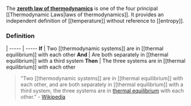 The [**zeroth law of thermodynamics**](https://en.wikipedia.org/wiki/Zeroth_law_of_thermodynamics "Zeroth law of thermodynamics") is one of the four principal [[Thermodynamic Laws|laws of thermodynamics]].
It provides an independent definition of [[temperature]] without reference to [[entropy]].

### Definition
 | 
----- | -----
**If** | Two [[thermodynamic systems]] are in [[thermal equilibrium]] with each other
**And** | Are both separately in [[thermal equilibrium]] with a third system 
**Then** | The three systems are in [[thermal equilibrium]] with each other

> "Two [[thermodynamic systems]] are in [[thermal equilibrium]] with each other, and are both separately in [[thermal equilibrium]] with a third system, the three systems are in [thermal equilibrium](app://obsidian.md/Equilibrium) with each other." - [Wikipedia](https://en.wikipedia.org/wiki/Zeroth_law_of_thermodynamics)
